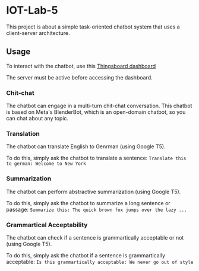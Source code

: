 # IOT-Lab-5

This project is about a simple task-oriented chatbot system that uses a client-server architecture.

## Usage

To interact with the chatbot, use this [Thingsboard dashboard](https://demo.thingsboard.io/dashboard/f9abca70-f16c-11ec-a900-4f6af7758cb5?publicId=03ce7cc0-6d09-11ec-8159-03103585248e)

The server must be active before accessing the dashboard.

### Chit-chat

The chatbot can engage in a multi-turn chit-chat conversation. This chatbot is based on Meta's BlenderBot, which is an open-domain chatbot, so you can chat about any topic.

### Translation

The chatbot can translate English to Genrman (using Google T5).

To do this, simply ask the chatbot to translate a sentence: `Translate this to german: Welcome to New York`

### Summarization

The chatbot can perform abstractive summarization (using Google T5).

To do this, simply ask the chatbot to summarize a long sentence or passage: `Summarize this: The quick brown fox jumps over the lazy ...`

### Grammartical Acceptability

The chatbot can check if a sentence is grammartically acceptable or not (using Google T5).

To do this, simply ask the chatbot if a sentence is grammartically acceptable: `Is this grammartically acceptable: We never go out of style`
